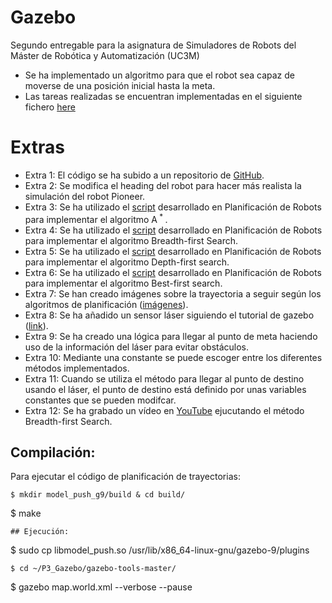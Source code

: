 # Gazebo
Segundo entregable para la asignatura de Simuladores de Robots del Máster de Robótica y Automatización (UC3M)

- Se ha implementado un algoritmo para que el robot sea capaz de moverse de una posición inicial hasta la meta.
- Las tareas realizadas se encuentran implementadas en el siguiente fichero [here](model_push_g9/model_push.cc)

# Extras
- Extra 1: El código se ha subido a un repositorio de [GitHub](https://github.com/lucas-rib-oli/P3_Gazebo).
- Extra 2: Se modifica el heading del robot para hacer más realista la simulación del robot Pioneer.
- Extra 3: Se ha utilizado el [script](gazebo-tools-master/greedy_path_planning.py) desarrollado en Planificación de Robots para implementar el algoritmo A<sup> * </sup>.
- Extra 4: Se ha utilizado el [script](gazebo-tools-master/greedy_path_planning.py) desarrollado en Planificación de Robots para implementar el algoritmo Breadth-first Search.
- Extra 5: Se ha utilizado el [script](gazebo-tools-master/greedy_path_planning.py) desarrollado en Planificación de Robots para implementar el algoritmo Depth-first search.
- Extra 6: Se ha utilizado el [script](gazebo-tools-master/greedy_path_planning.py) desarrollado en Planificación de Robots para implementar el algoritmo Best-first search.
- Extra 7: Se han creado imágenes sobre la trayectoria a seguir según los algoritmos de planificación ([imágenes](gazebo-tools-master/images)).
- Extra 8: Se ha añadido un sensor láser siguiendo el tutorial de gazebo ([link](http://gazebosim.org/tutorials/?tut=add_laser)).
- Extra 9: Se ha creado una lógica para llegar al punto de meta haciendo uso de la información del láser para evitar obstáculos. 
- Extra 10: Mediante una constante se puede escoger entre los diferentes métodos implementados.
- Extra 11: Cuando se utiliza el método para llegar al punto de destino usando el láser, el punto de destino está definido por unas variables constantes que se pueden modifcar.
- Extra 12: Se ha grabado un vídeo en [YouTube](https://youtu.be/IoiFscgxuR8) ejucutando el método Breadth-first Search.

## Compilación:
Para ejecutar el código de planificación de trayectorias:
```
$ mkdir model_push_g9/build & cd build/
```
$ make
```
## Ejecución:
```
$ sudo cp libmodel_push.so /usr/lib/x86_64-linux-gnu/gazebo-9/plugins
```
$ cd ~/P3_Gazebo/gazebo-tools-master/
```
$ gazebo map.world.xml --verbose --pause
```